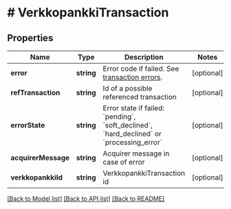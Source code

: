 # # VerkkopankkiTransaction

## Properties

Name | Type | Description | Notes
------------ | ------------- | ------------- | -------------
**error** | **string** | Error code if failed. See [transaction errors](https://docs.frisbii.com/reference/transaction_errors). | [optional]
**refTransaction** | **string** | Id of a possible referenced transaction | [optional]
**errorState** | **string** | Error state if failed: &#x60;pending&#x60;, &#x60;soft_declined&#x60;, &#x60;hard_declined&#x60; or &#x60;processing_error&#x60; | [optional]
**acquirerMessage** | **string** | Acquirer message in case of error | [optional]
**verkkopankkiId** | **string** | VerkkopankkiTransaction id | [optional]

[[Back to Model list]](../../README.md#models) [[Back to API list]](../../README.md#endpoints) [[Back to README]](../../README.md)
